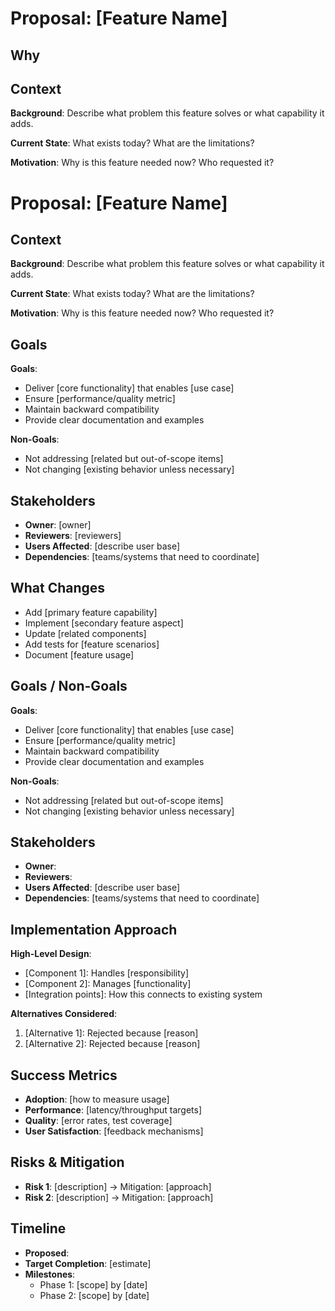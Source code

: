 # Proposal: [Feature Name]

## Why

## Context

**Background**: Describe what problem this feature solves or what capability it adds.

**Current State**: What exists today? What are the limitations?

**Motivation**: Why is this feature needed now? Who requested it?

# Proposal: [Feature Name]

## Context

**Background**: Describe what problem this feature solves or what capability it adds.

**Current State**: What exists today? What are the limitations?

**Motivation**: Why is this feature needed now? Who requested it?

## Goals

**Goals**:
- Deliver [core functionality] that enables [use case]
- Ensure [performance/quality metric]
- Maintain backward compatibility
- Provide clear documentation and examples

**Non-Goals**:
- Not addressing [related but out-of-scope items]
- Not changing [existing behavior unless necessary]

## Stakeholders

- **Owner**: [owner]
- **Reviewers**: [reviewers]
- **Users Affected**: [describe user base]
- **Dependencies**: [teams/systems that need to coordinate]

## What Changes

- Add [primary feature capability]
- Implement [secondary feature aspect]
- Update [related components]
- Add tests for [feature scenarios]
- Document [feature usage]

## Goals / Non-Goals

**Goals**:
- Deliver [core functionality] that enables [use case]
- Ensure [performance/quality metric]
- Maintain backward compatibility
- Provide clear documentation and examples

**Non-Goals**:
- Not addressing [related but out-of-scope items]
- Not changing [existing behavior unless necessary]

## Stakeholders

- **Owner**: <owner>
- **Reviewers**: <reviewers>
- **Users Affected**: [describe user base]
- **Dependencies**: [teams/systems that need to coordinate]

## Implementation Approach

**High-Level Design**:
- [Component 1]: Handles [responsibility]
- [Component 2]: Manages [functionality]
- [Integration points]: How this connects to existing system

**Alternatives Considered**:
1. [Alternative 1]: Rejected because [reason]
2. [Alternative 2]: Rejected because [reason]

## Success Metrics

- **Adoption**: [how to measure usage]
- **Performance**: [latency/throughput targets]
- **Quality**: [error rates, test coverage]
- **User Satisfaction**: [feedback mechanisms]

## Risks & Mitigation

- **Risk 1**: [description] → Mitigation: [approach]
- **Risk 2**: [description] → Mitigation: [approach]

## Timeline

- **Proposed**: <date>
- **Target Completion**: [estimate]
- **Milestones**:
    - Phase 1: [scope] by [date]
    - Phase 2: [scope] by [date]
